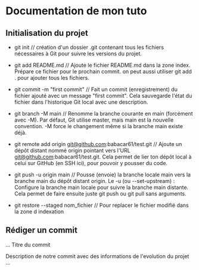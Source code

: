 # Documentation de mon tuto

## Initialisation du projet
* git init // création d'un dossier .git contenant tous les fichiers nécessaires à Git pour suivre les versions du projet.

* git add README.md // Ajoute le fichier README.md dans la zone index. Prépare ce fichier pour le prochain commit. on peut aussi utiliser git add . pour ajouter tous les fichiers.

* git commit -m "first commit" // Fait un commit (enregistrement) du fichier ajouté avec un message "first commit". Cela sauvegarde l'état du fichier dans l'historique Git local avec une description.

* git branch -M main // Renomme la branche courante en main (forcément avec -M). Par défaut, Git utilise master, mais main est la nouvelle convention. -M force le changement même si la branche main existe déjà.

* git remote add origin git@github.com:babacar61/test.git // Ajoute un dépôt distant nommé origin pointant vers l'URL git@github.com:babacar61/test.git. Cela permet de lier ton dépôt local à celui sur GitHub (en SSH ici), pour pouvoir y pousser du code.

* git push -u origin main // Pousse (envoie) la branche locale main vers la branche main du dépôt distant origin. Le -u (ou --set-upstream) : Configure la branche main locale pour suivre la branche main distante. Cela permet de faire ensuite juste git push ou git pull sans arguments.


* git restore --staged nom_fichier // Pour replacer le fichier modifié dans la zone d indexation

## Rédiger un commit
...
Titre du commit

Description de notre commit avec des informations de l'evolution du projet
...
